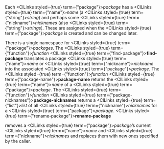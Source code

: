  



Each <ClLinks styled={true} term={"package"}><i>package</i></ClLinks> has a <ClLinks styled={true} term={"name"}><i>name</i></ClLinks> (a <ClLinks styled={true} term={"string"}><i>string</i></ClLinks>) and perhaps some <ClLinks styled={true} term={"nickname"}><i>nicknames</i></ClLinks> (also <ClLinks styled={true} term={"string"}><i>strings</i></ClLinks>). These are assigned when the <ClLinks styled={true} term={"package"}><i>package</i></ClLinks> is created and can be changed later. 



There is a single namespace for <ClLinks styled={true} term={"package"}><i>packages</i></ClLinks>. The <ClLinks styled={true} term={"function"}><i>function</i></ClLinks> <ClLinks styled={true} term={"find-package"}><b>find-package</b></ClLinks> translates a package <ClLinks styled={true} term={"name"}><i>name</i></ClLinks> or <ClLinks styled={true} term={"nickname"}><i>nickname</i></ClLinks> into the associated <ClLinks styled={true} term={"package"}><i>package</i></ClLinks>. The <ClLinks styled={true} term={"function"}><i>function</i></ClLinks> <ClLinks styled={true} term={"package-name"}><b>package-name</b></ClLinks> returns the <ClLinks styled={true} term={"name"}><i>name</i></ClLinks> of a <ClLinks styled={true} term={"package"}><i>package</i></ClLinks>. The <ClLinks styled={true} term={"function"}><i>function</i></ClLinks> <ClLinks styled={true} term={"package-nicknames"}><b>package-nicknames</b></ClLinks> returns a <ClLinks styled={true} term={"list"}><i>list</i></ClLinks> of all <ClLinks styled={true} term={"nickname"}><i>nicknames</i></ClLinks> for a <ClLinks styled={true} term={"package"}><i>package</i></ClLinks>. <ClLinks styled={true} term={"rename-package"}><b>rename-package</b></ClLinks> 



removes a <ClLinks styled={true} term={"package"}><i>package</i></ClLinks>’s current <ClLinks styled={true} term={"name"}><i>name</i></ClLinks> and <ClLinks styled={true} term={"nickname"}><i>nicknames</i></ClLinks> and replaces them with new ones specified by the caller. 



